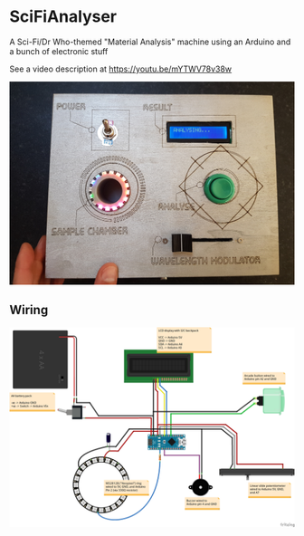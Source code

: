 # SciFiAnalyser
A Sci-Fi/Dr Who-themed "Material Analysis" machine using an Arduino and a bunch of electronic stuff

See a video description at https://youtu.be/mYTWV78v38w

![Sci-Fi Analyser box](https://github.com/playfultechnology/SciFiAnalyser/blob/master/SciFiAnalyser.jpg)

## Wiring
![Sci-Fi Analyser box wiring](https://github.com/playfultechnology/SciFiAnalyser/blob/master/SciFiAnalyser_bb.jpg)
